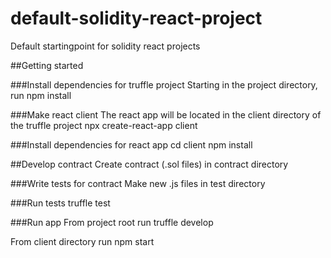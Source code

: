 # default-solidity-react-project
Default startingpoint for solidity react projects

##Getting started

###Install dependencies for truffle project
Starting in the project directory, run
npm install

###Make react client
The react app will be located in the client directory of the truffle project
npx create-react-app client

###Install dependencies for react app
cd client
npm install

##Develop contract
Create contract (.sol files) in contract directory

###Write tests for contract
Make new .js files in test directory

###Run tests
truffle test

###Run app
From project root run
truffle develop

From client directory run
npm start


